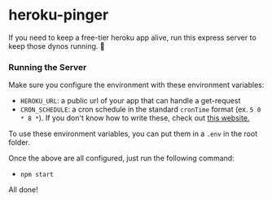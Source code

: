 # heroku-pinger

If you need to keep a free-tier heroku app alive, run this express server to keep those dynos running. 🦖

### Running the Server

Make sure you configure the environment with these environment variables:

- `HEROKU_URL`: a public url of your app that can handle a get-request
- `CRON_SCHEDULE`: a cron schedule in the standard `cronTime` format (ex. `5 0 * 8 *`). If you don't know how to write these, check out [this website.](https://crontab.guru/#5_0_*_8_*)

To use these environment variables, you can put them in a `.env` in the root folder.

Once the above are all configured, just run the following command:

- `npm start`

All done!
